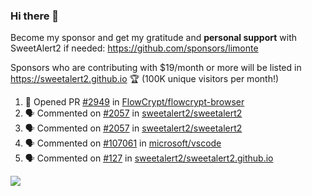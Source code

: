 ### Hi there 👋

Become my sponsor and get my gratitude and **personal support** with SweetAlert2 if needed: https://github.com/sponsors/limonte

Sponsors who are contributing with $19/month or more will be listed in https://sweetalert2.github.io 🏆 (100K unique visitors per month!)

<!--START_SECTION:activity-->
1. 💪 Opened PR [#2949](https://github.com//FlowCrypt/flowcrypt-browser/pull/2949) in [FlowCrypt/flowcrypt-browser](https://github.com//FlowCrypt/flowcrypt-browser)
2. 🗣 Commented on [#2057](https://github.com//sweetalert2/sweetalert2/issues/2057) in [sweetalert2/sweetalert2](https://github.com//sweetalert2/sweetalert2)
3. 🗣 Commented on [#2057](https://github.com//sweetalert2/sweetalert2/issues/2057) in [sweetalert2/sweetalert2](https://github.com//sweetalert2/sweetalert2)
4. 🗣 Commented on [#107061](https://github.com//microsoft/vscode/issues/107061) in [microsoft/vscode](https://github.com//microsoft/vscode)
5. 🗣 Commented on [#127](https://github.com//sweetalert2/sweetalert2.github.io/issues/127) in [sweetalert2/sweetalert2.github.io](https://github.com//sweetalert2/sweetalert2.github.io)
<!--END_SECTION:activity-->

![](https://github-readme-stats.vercel.app/api?username=limonte&theme=vue&show_icons=true)
